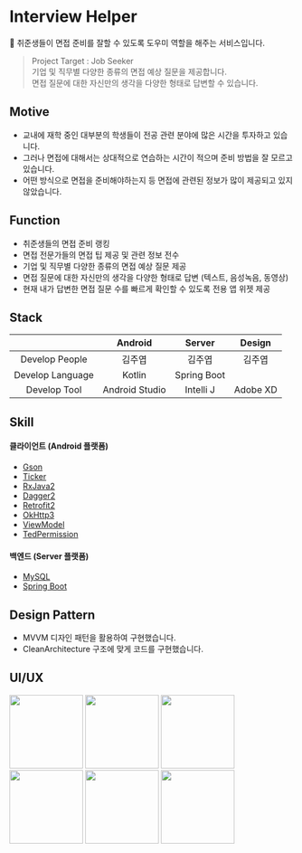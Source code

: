 # Interview Helper
🎤 취준생들이 면접 준비를 잘할 수 있도록 도우미 역할을 해주는 서비스입니다.

> Project Target : Job Seeker<br/>
> 기업 및 직무별 다양한 종류의 면접 예상 질문을 제공합니다.<br/>
> 면접 질문에 대한 자신만의 생각을 다양한 형태로 답변할 수 있습니다.

## Motive
- 교내에 재학 중인 대부분의 학생들이 전공 관련 분야에 많은 시간을 투자하고 있습니다.
- 그러나 면접에 대해서는 상대적으로 연습하는 시간이 적으며 준비 방법을 잘 모르고 있습니다.
- 어떤 방식으로 면접을 준비해야하는지 등 면접에 관련된 정보가 많이 제공되고 있지 않았습니다.

## Function
- 취준생들의 면접 준비 랭킹
- 면접 전문가들의 면접 팁 제공 및 관련 정보 전수
- 기업 및 직무별 다양한 종류의 면접 예상 질문 제공
- 면접 질문에 대한 자신만의 생각을 다양한 형태로 답변 (텍스트, 음성녹음, 동영상)
- 현재 내가 답변한 면접 질문 수를 빠르게 확인할 수 있도록 전용 앱 위젯 제공

## Stack
|                      | Android     | Server        | Design |
|:--------------------:|:---------------:|:------------------:|:-----:|
| Develop People | 김주엽 | 김주엽       | 김주엽 |
| Develop Language | Kotlin| Spring Boot |  |
| Develop Tool     | Android Studio  | Intelli J | Adobe XD |

## Skill
#### 클라이언트 (Android 플랫폼)
- <a href="https://github.com/google/gson">Gson</a>
- <a href="https://github.com/robinhood/ticker">Ticker</a>
- <a href="https://github.com/ReactiveX/RxJava">RxJava2</a>
- <a href="https://github.com/google/dagger">Dagger2</a>
- <a href="https://github.com/square/retrofit">Retrofit2</a>
- <a href="https://github.com/square/okhttp">OkHttp3</a>
- <a href="https://developer.android.com/jetpack/androidx/releases/lifecycle?hl=ko">ViewModel</a>
- <a href="https://github.com/ParkSangGwon/TedPermission">TedPermission</a>

#### 백엔드 (Server 플랫폼)
- <a href="https://github.com/mysql">MySQL</a>
- <a href="https://github.com/spring-projects/spring-boot">Spring Boot</a>

## Design Pattern
- MVVM 디자인 패턴을 활용하여 구현했습니다.
- CleanArchitecture 구조에 맞게 코드를 구현했습니다.

## UI/UX
<div>
<img width="130" src="https://user-images.githubusercontent.com/49600974/101313259-2b261580-3899-11eb-9c3d-437039a3e497.png"></img>
<img width="130" src="https://user-images.githubusercontent.com/49600974/101313265-2d886f80-3899-11eb-8686-8f6aad7e7882.png"></img>
<img width="130" src="https://user-images.githubusercontent.com/49600974/101313268-2f523300-3899-11eb-8f7f-78174ea537f8.png"></img>
<img width="130" src="https://user-images.githubusercontent.com/49600974/101313275-30836000-3899-11eb-9a9c-1e4e2e070901.png"></img>
<img width="130" src="https://user-images.githubusercontent.com/49600974/101313279-311bf680-3899-11eb-8b89-0860149de7a7.png"></img>
<img width="130" src="https://user-images.githubusercontent.com/49600974/101313282-324d2380-3899-11eb-8879-f42172c07543.png"></img>
</div>
